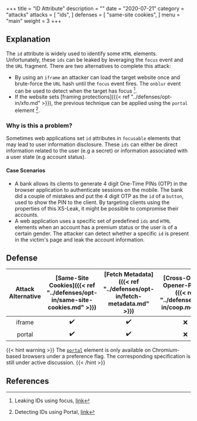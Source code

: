 +++
title = "ID Attribute"
description = ""
date = "2020-07-21"
category = "attacks"
attacks = [
    "ids",
]
defenses = [
    "same-site cookies",
]
menu = "main"
weight = 3
+++

## Explanation

The `id` attribute is widely used to identify some `HTML` elements. Unfortunately, these `ids` can be leaked by leveraging the `focus` event and the `URL` fragment. There are two alternatives to complete this attack:

- By using an `iframe` an attacker can load the target website once and brute-force the `URL` hash until the `focus` event fires. The `onblur` event can be used to detect when the target has focus [^1].
- If the website sets [framing protections]({{< ref "../defenses/opt-in/xfo.md" >}}), the previous technique can be applied using the `portal` element [^2].


### Why is this a problem?

Sometimes web applications set `id` attributes in `focusable` elements that may lead to user information disclosure. These `ids` can either be direct information related to the user (e.g a secret) or information associated with a user state (e.g account status).

#### Case Scenarios

- A bank allows its clients to generate 4 digit One-Time PINs (OTP) in the browser application to authenticate sessions on the mobile. The bank did a couple of mistakes and put the 4 digit OTP as the `id` of a `button`, used to show the PIN to the client. By targeting clients using the properties of this XS-Leak, it might be possible to compromise their accounts.
- A web application uses a specific set of predefined `ids` and `HTML` elements when an account has a premium status or the user is of a certain gender. The attacker can detect whether a specific `id` is present in the victim's page and leak the account information.


## Defense

| Attack Alternative  | [Same-Site Cookies]({{< ref "../defenses/opt-in/same-site-cookies.md" >}})  | [Fetch Metadata]({{< ref "../defenses/opt-in/fetch-metadata.md" >}})  | [Cross-Origin-Opener-Policy]({{< ref "../defenses/opt-in/coop.md" >}})  |  [Framing Protections]({{< ref "../defenses/opt-in/xfo.md" >}}) |
|:-------------------:|:------------------:|:---------------:|:-----:|:--------------------:|
| iframe              |         ✔️         |      ✔️         |  ❌   |          ✔️         |
| portal              |         ✔️         |      ✔️         |  ❌   |          ❌         |

{{< hint warning >}}
The [`portal`](https://web.dev/hands-on-portals/) element is only available on Chromium-based browsers under a preference flag. The corresponding specification is still under active discussion.
{{< /hint >}}



## References

[^1]: Leaking IDs using focus, [link](https://portswigger.net/research/xs-leak-leaking-ids-using-focus)
[^2]: Detecting IDs using Portal, [link](https://portswigger.net/research/xs-leak-detecting-ids-using-portal)
